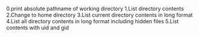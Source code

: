 0.print absolute pathname of working directory
1.List directory contents
2.Change to home directory
3.List current directory contents in long format
4.List all directory contents in long format including hidden files
5.List contents with uid and gid
